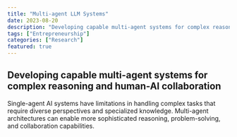 ```yaml
---
title: "Multi-agent LLM Systems"
date: 2023-08-20
description: "Developing capable multi-agent systems for complex reasoning and human-AI collaboration."
tags: ["Entrepreneurship"]
categories: ["Research"]
featured: true
---
```


## Developing capable multi-agent systems for complex reasoning and human-AI collaboration

Single-agent AI systems have limitations in handling complex tasks that require diverse perspectives and specialized knowledge. Multi-agent architectures can enable more sophisticated reasoning, problem-solving, and collaboration capabilities.
